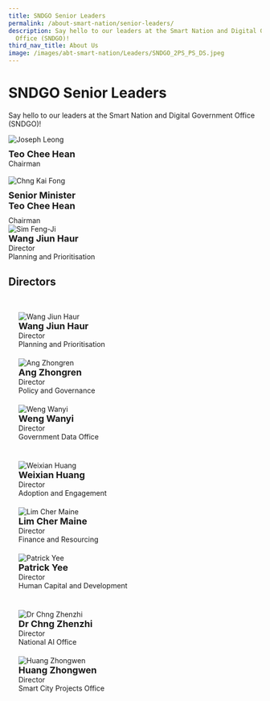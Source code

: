```yaml
---
title: SNDGO Senior Leaders
permalink: /about-smart-nation/senior-leaders/
description: Say hello to our leaders at the Smart Nation and Digital Government
  Office (SNDGO)!
third_nav_title: About Us
image: /images/abt-smart-nation/Leaders/SNDGO_2PS_PS_DS.jpeg
---
```

# SNDGO Senior Leaders

Say hello to our leaders at the Smart Nation and Digital Government Office (SNDGO)!

<div style="width:500px; justify-content:left;"><img alt="Joseph Leong" src="/images/abt-smart-nation/Leaders/Joseph-Leong.jpg"></div>

<div style="font-size:18px;padding: 10px 0px 0px 0px"><b>Teo Chee Hean</b></div>Chairman<br>

<br>

<div style="width:500px; display:flex;justify-content:left;"><img alt="Chng Kai Fong" src="/images/abt-smart-nation/Leaders/Chng-Kai-Fong.jpg"></div>

<div style="font-size:18px;padding: 10px 0px 10px 0px"><b>Senior Minister<br>Teo Chee Hean</b></div>Chairman<br>

<div style="width:500px; display:flex;justify-content:left;"><img alt="Sim Feng-Ji" src="/images/abt-smart-nation/Leaders/Sim-Feng-Ji.jpg"></div>

<div style="font-size:18px"><b>Wang Jiun Haur</b></div>Director<br>Planning and Prioritisation<br>


## Directors

<div class="row" style="padding: 20px 0px 0px 0px;">

<div class="col" style="padding: 10px 20px 10px 20px;"><img src="/images/abt-smart-nation/Leaders/Wang-Jiun-Haur-2.jpg" alt="Wang Jiun Haur"><br>
	
<div style="font-size:18px"><b>Wang Jiun Haur</b></div>Director<br>Planning and Prioritisation<br></div>

<div class="col" style="padding: 10px 20px 10px 20px;"><img src="/images/abt-smart-nation/Leaders/Zhong-Ren-2.jpg" alt="Ang Zhongren"><br>
	
<div style="font-size:18px"><b>Ang Zhongren</b></div>Director<br>Policy and Governance<br></div>
	
<div class="col" style="padding: 10px 20px 10px 20px;"><img src="/images/abt-smart-nation/Leaders/Weng-Wanyi-2.jpg" alt="Weng Wanyi"><br>
	
<div style="font-size:18px"><b>Weng Wanyi</b></div>Director<br>Government Data Office<br></div>

</div>

<div class="row" style="padding: 20px 0px 0px 0px;">

<div class="col" style="padding: 10px 20px 10px 20px;"><img src="/images/abt-smart-nation/Leaders/Weixian-2.jpg" alt="Weixian Huang"><br>
	
<div style="font-size:18px"><b>Weixian Huang</b></div>Director<br>Adoption and Engagement<br></div>
	
<div class="col" style="padding: 10px 20px 10px 20px;"><img src="/images/abt-smart-nation/Leaders/Cher-Maine-2.jpg" alt="Lim Cher Maine"><br>
	
<div style="font-size:18px"><b>Lim Cher Maine</b></div>Director<br>Finance and Resourcing<br></div>

<div class="col" style="padding: 10px 20px 10px 20px;"><img src="/images/abt-smart-nation/Leaders/Patrick-Yee-2.jpg" alt="Patrick Yee"><br>

<div style="font-size:18px"><b>Patrick Yee</b></div>Director<br>Human Capital and Development<br></div>

</div>

<div class="row" style="padding: 20px 0px 0px 0px;">		
	
<div class="col" style="padding: 10px 20px 10px 20px;"><img src="/images/abt-smart-nation/Leaders/Chng-Zhen-Zhi-2.jpg" alt="Dr Chng Zhenzhi"><br>
	
<div style="font-size:18px"><b>Dr Chng Zhenzhi</b></div>Director <br>National AI Office<br></div>


<div class="col" style="padding: 10px 20px 10px 20px;"><img src="/images/abt-smart-nation/Leaders/Zhong-Wen-2.jpg" alt="Huang Zhongwen"><br>
	
<div style="font-size:18px"><b>Huang Zhongwen</b></div>Director<br>Smart City Projects Office<br></div>

<div class="col" style="padding: 10px 20px 10px 20px;"><br></div>
	
</div>